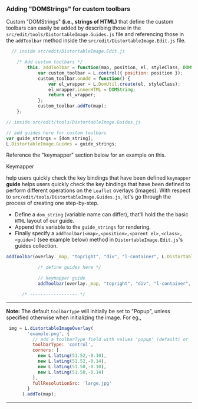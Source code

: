 ### Adding "DOMStrings" for custom toolbars

Custom "DOMStrings" **(i.e., strings of HTML)** that define the custom toolbars can easily be added by describing those in the `src/edit/tools/DistortableImage.Guides.js` file and referencing those in the `addToolbar` method inside the `src/edit/DistortableImage.Edit.js` file.

```js
  // inside src/edit/DistortableImage.Edit.js

	/* Add custom toolbars */
		this._addToolbar = function(map, position, el, styleClass, DOMString) {
			var custom_toolbar = L.control({ position: position });
			custom_toolbar.onAdd = function() {
				var el_wrapper = L.DomUtil.create(el, styleClass);
				el_wrapper.innerHTML = DOMString;
				return el_wrapper;
			};
			custom_toolbar.addTo(map);
    };
```

```js
// inside src/edit/tools/DistortableImage.Guides.js

// add guides here for custom toolbars
var guide_strings = [dom_string];
L.DistortableImage.Guides = guide_strings;
```
Reference the "keymapper" section below for an example on this.


Keymapper

help users quickly check the key bindings that have been defined `keymapper` **guide** helps users quickly check the key bindings that have been defined to perform different operations on the `Leaflet` overlays (images). With respect to `src/edit/tools/DistortableImage.Guides.js`, let's go through the process of creating one step-by-step.

- Define a `dom_string` (variable name can differ), that'll hold the the basic `HTML` layout of our guide.
- Append this variable to the `guide_strings` for rendering.
- Finally specify a `addToolbar(<map>,<position>,<parent el>,<class>,<guide>)` (see example below) method in `DistortableImage.Edit.js`'s guides collection.

```js
addToolbar(overlay._map, "topright", "div", "l-container", L.DistortableImage.Guides[i])
```  
```js
			/* define guides here */

			// keymapper guide
			addToolbar(overlay._map, "topright", "div", "l-container", L.DistortableImage.Guides[0]);

      /* ------------------ */
```
***

**Note:** The default `toolbarType` will initially be set to "Popup", unless specified otherwise when initializing the image. For eg.,

```js
 img = L.distortableImageOverlay(
        'example.png', {
          // add a toolbarType field with values 'popup' (default) or 'control'
          toolbarType: 'control',
          corners: [
            new L.latLng(51.52,-0.10),
            new L.latLng(51.52,-0.14),
            new L.latLng(51.50,-0.10),
            new L.latLng(51.50,-0.14)
          ],
          fullResolutionSrc: 'large.jpg'
        }
      ).addTo(map);
```
***
